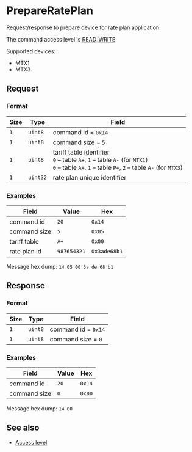# PrepareRatePlan

Request/response to prepare device for rate plan application.

The command access level is [READ_WRITE](../basics.md#command-access-level).

Supported devices:
- MTX1
- MTX3


## Request

### Format

| Size | Type     | Field                                                                                                                                                |
| ---- | -------- | ---------------------------------------------------------------------------------------------------------------------------------------------------- |
| `1`  | `uint8`  | command id = `0x14`                                                                                                                                  |
| `1`  | `uint8`  | command size = `5`                                                                                                                                   |
| `1`  | `uint8`  | tariff table identifier <br/> `0` – table `A+`, `1` – table `A-` (for `MTX1`)</br> `0` – table `A+`, `1` – table `P+`, `2` – table `A-` (for `MTX3`) |
| `1`  | `uint32` | rate plan unique identifier                                                                                                                          |

### Examples

| Field        | Value       | Hex          |
| ------------ | ----------- | ------------ |
| command id   | `20`        | `0x14`       |
| command size | `5`         | `0x05`       |
| tariff table | `A+`        | `0x00`       |
| rate plan id | `987654321` | `0x3ade68b1` |

Message hex dump: `14 05 00 3a de 68 b1`


## Response

### Format

| Size | Type    | Field               |
| ---- | ------- | ------------------- |
| `1`  | `uint8` | command id = `0x14` |
| `1`  | `uint8` | command size = `0`  |

### Examples

| Field        | Value | Hex    |
| ------------ | ----- | ------ |
| command id   | `20`  | `0x14` |
| command size | `0`   | `0x00` |

Message hex dump: `14 00`


## See also

* [Access level](../basics.md#command-access-level)
